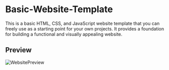 # Basic-Website-Template
 This is a basic HTML, CSS, and JavaScript website template that you can freely use as a starting point for your own projects. It provides a foundation for building a functional and visually appealing website.

## Preview
![WebsitePreview](https://media.discordapp.net/attachments/1081091859016859649/1107996735193747547/Screenshot_155.png?width=1193&height=671)
